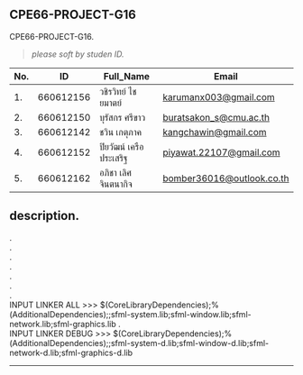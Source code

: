 ## CPE66-PROJECT-G16
CPE66-PROJECT-G16.
>*please soft by studen ID.*

| No.| ID | Full_Name  | Email |
| -- | ------------- | ------------- | ------------- |
| 1. | 660612156  | วชิรวิทย์ ไชยมาตย์  | karumanx003@gmail.com  |
| 2. | 660612150  | บุรัสกร ศรีขาว  | buratsakon_s@cmu.ac.th |
| 3. | 660612142  | ชวิน เกตุภาค  | kangchawin@gmail.com |
| 4. | 660612152  | ปิยวัฒน์ เครือประเสริฐ  | piyawat.22107@gmail.com  |
| 5. | 660612162 | อภิชา เลิศจินตนากิจ  | bomber36016@outlook.co.th |

## description.
.\
.\
.\
.\
.\
.\
.\
 INPUT LINKER  ALL >>> $(CoreLibraryDependencies);%(AdditionalDependencies);<different options>;sfml-system.lib;sfml-window.lib;sfml-network.lib;sfml-graphics.lib
.\
 INPUT LINKER  DEBUG >>> $(CoreLibraryDependencies);%(AdditionalDependencies);<different options>;sfml-system-d.lib;sfml-window-d.lib;sfml-network-d.lib;sfml-graphics-d.lib
___________________________________________________
